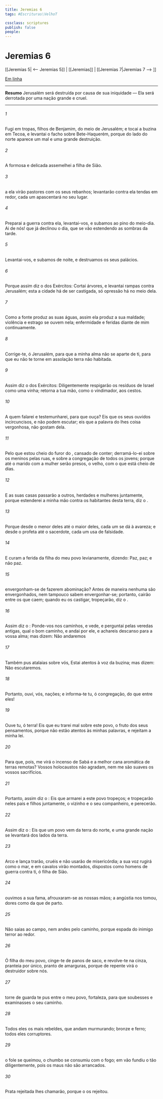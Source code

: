 ```yaml
---
title: Jeremias 6
tags: #Escrituras\VelhoT

cssclass: scriptures
publish: false
people:
---
```


# Jeremias 6
[[Jeremias 5| <-- Jeremias 5]] | [[Jeremias]] | [[Jeremias 7|Jeremias 7 --> ]]

[Em linha](https://churchofjesuschrist.org/study/scriptures/ot/jer/6?lang=por)

---
__Resumo__
Jerusalém será destruída por causa de sua iniquidade — Ela será derrotada por uma nação grande e cruel.

---
###### 1 
Fugi em tropas, filhos de Benjamim, do meio de Jerusalém; e tocai a buzina em Tecoa, e levantai o facho sobre Bete-Haquerém, porque do lado do norte aparece um mal e uma grande destruição.

###### 2 
A  formosa e delicada assemelhei a filha de Sião.

###### 3 
 a ela virão pastores com os seus rebanhos; levantarão contra ela tendas em redor,  cada um apascentará no seu lugar.

###### 4 
Preparai a guerra contra ela, levantai-vos, e subamos ao pino do meio-dia. Ai de nós! que já declinou o dia, que  se vão estendendo as sombras da tarde.

###### 5 
Levantai-vos, e subamos de noite, e destruamos os seus palácios.

###### 6 
Porque assim diz o  dos Exércitos: Cortai árvores, e levantai rampas contra Jerusalém; esta  a cidade  há de ser castigada, só opressão há no meio dela.

###### 7 
Como a fonte produz as suas águas, assim ela produz a sua maldade; violência e estrago se ouvem nela; enfermidade e feridas  diante de mim continuamente.

###### 8 
Corrige-te, ó Jerusalém, para que a minha alma não se aparte de ti, para que eu não te torne em assolação  terra não habitada.

###### 9 
Assim diz o  dos Exércitos: Diligentemente respigarão os resíduos de Israel como uma vinha; retorna a tua mão, como o vindimador, aos cestos.

###### 10 
A quem falarei e testemunharei, para que ouça? Eis que os seus ouvidos  incircuncisos, e  não podem escutar; eis que a palavra do  lhes  coisa vergonhosa,  não gostam dela.

###### 11 
Pelo que  estou cheio do furor do ,  cansado de  conter; derramá-lo-ei sobre os meninos pelas ruas, e sobre a congregação de todos os jovens; porque até o marido com a mulher serão presos,  o velho, com o que está cheio de dias.

###### 12 
E as suas casas passarão a outros, herdades e mulheres juntamente, porque estenderei a minha mão contra os habitantes desta terra, diz o .

###### 13 
Porque desde o menor deles até o maior deles, cada um se dá à avareza; e desde o profeta até o sacerdote, cada um usa de falsidade.

###### 14 
E curam a ferida da filha do meu povo levianamente, dizendo: Paz, paz; e não  paz.

###### 15 
 envergonham-se de fazerem abominação? Antes de maneira nenhuma são envergonhados, nem tampouco sabem  envergonhar-se; portanto, cairão entre os que caem; quando eu os castigar, tropeçarão, diz o .

###### 16 
Assim diz o : Ponde-vos nos caminhos, e vede, e perguntai pelas veredas antigas, qual  o bom caminho, e andai por ele, e achareis descanso para a vossa alma; mas dizem: Não andaremos 

###### 17 
Também pus atalaias sobre vós,  Estai atentos à voz da buzina; mas dizem: Não escutaremos.

###### 18 
Portanto, ouvi, vós, nações; e informa-te tu, ó congregação, do que  entre eles!

###### 19 
Ouve tu, ó terra! Eis que eu trarei mal sobre este povo,  o fruto dos seus pensamentos, porque não estão atentos às minhas palavras, e rejeitam a minha lei.

###### 20 
Para que, pois, me virá o incenso de Sabá e a melhor cana aromática de terras remotas? Vossos holocaustos não  agradam, nem me são suaves os vossos sacrifícios.

###### 21 
Portanto, assim diz o : Eis que armarei a este povo tropeços; e tropeçarão neles pais e filhos juntamente, o vizinho e o seu companheiro, e perecerão.

###### 22 
Assim diz o : Eis que um povo vem da terra do norte, e uma grande nação se levantará dos lados da terra.

###### 23 
Arco e lança trarão, cruéis  e não usarão de misericórdia; a sua voz rugirá como o mar, e em cavalos virão montados, dispostos como homens de guerra contra ti, ó filha de Sião.

###### 24 
 ouvimos a sua fama, afrouxaram-se as nossas mãos;  a angústia nos tomou,  dores como da  que  de parto.

###### 25 
Não saias ao campo, nem andes pelo caminho, porque espada do inimigo  terror  ao redor.

###### 26 
Ó filha do meu povo, cinge-te de panos de saco, e revolve-te na cinza, pranteia  por  único, pranto de amarguras, porque de repente virá o destruidor sobre nós.

###### 27 
 torre de guarda te pus entre o meu povo,  fortaleza, para que soubesses e examinasses o seu caminho.

###### 28 
Todos eles  os mais rebeldes, que andam murmurando;  bronze e ferro; todos eles  corruptores.

###### 29 
 o fole se queimou, o chumbo se consumiu com o fogo; em vão fundiu o  tão diligentemente, pois os maus não são arrancados.

###### 30 
Prata rejeitada lhes chamarão, porque o  os rejeitou.

